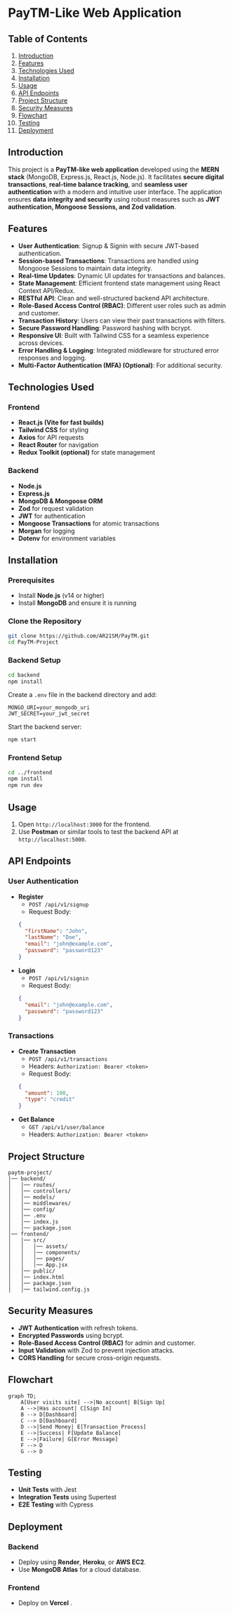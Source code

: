 # PayTM-Like Web Application

## Table of Contents
1. [Introduction](#introduction)
2. [Features](#features)
3. [Technologies Used](#technologies-used)
4. [Installation](#installation)
5. [Usage](#usage)
6. [API Endpoints](#api-endpoints)
7. [Project Structure](#project-structure)
8. [Security Measures](#security-measures)
9. [Flowchart](#flowchart)
10. [Testing](#testing)
11. [Deployment](#deployment)


## Introduction
This project is a **PayTM-like web application** developed using the **MERN stack** (MongoDB, Express.js, React.js, Node.js). It facilitates **secure digital transactions**, **real-time balance tracking**, and **seamless user authentication** with a modern and intuitive user interface. The application ensures **data integrity and security** using robust measures such as **JWT authentication, Mongoose Sessions, and Zod validation**.

## Features
- **User Authentication**: Signup & Signin with secure JWT-based authentication.
- **Session-based Transactions**: Transactions are handled using Mongoose Sessions to maintain data integrity.
- **Real-time Updates**: Dynamic UI updates for transactions and balances.
- **State Management**: Efficient frontend state management using React Context API/Redux.
- **RESTful API**: Clean and well-structured backend API architecture.
- **Role-Based Access Control (RBAC)**: Different user roles such as admin and customer.
- **Transaction History**: Users can view their past transactions with filters.
- **Secure Password Handling**: Password hashing with bcrypt.
- **Responsive UI**: Built with Tailwind CSS for a seamless experience across devices.
- **Error Handling & Logging**: Integrated middleware for structured error responses and logging.
- **Multi-Factor Authentication (MFA) (Optional)**: For additional security.

## Technologies Used
### **Frontend**
- **React.js (Vite for fast builds)**
- **Tailwind CSS** for styling
- **Axios** for API requests
- **React Router** for navigation
- **Redux Toolkit (optional)** for state management

### **Backend**
- **Node.js**
- **Express.js**
- **MongoDB & Mongoose ORM**
- **Zod** for request validation
- **JWT** for authentication
- **Mongoose Transactions** for atomic transactions
- **Morgan** for logging
- **Dotenv** for environment variables

## Installation
### **Prerequisites**
- Install **Node.js** (v14 or higher)
- Install **MongoDB** and ensure it is running

### **Clone the Repository**
```sh
git clone https://github.com/AR21SM/PayTM.git
cd PayTM-Project
```

### **Backend Setup**
```sh
cd backend
npm install
```
Create a `.env` file in the backend directory and add:
```env
MONGO_URI=your_mongodb_uri
JWT_SECRET=your_jwt_secret
```
Start the backend server:
```sh
npm start
```

### **Frontend Setup**
```sh
cd ../frontend
npm install
npm run dev
```

## Usage
1. Open `http://localhost:3000` for the frontend.
2. Use **Postman** or similar tools to test the backend API at `http://localhost:5000`.

## API Endpoints
### **User Authentication**
- **Register**
  - `POST /api/v1/signup`
  - Request Body:
  ```json
  {
    "firstName": "John",
    "lastName": "Doe",
    "email": "john@example.com",
    "password": "password123"
  }
  ```
- **Login**
  - `POST /api/v1/signin`
  - Request Body:
  ```json
  {
    "email": "john@example.com",
    "password": "password123"
  }
  ```

### **Transactions**
- **Create Transaction**
  - `POST /api/v1/transactions`
  - Headers: `Authorization: Bearer <token>`
  - Request Body:
  ```json
  {
    "amount": 100,
    "type": "credit"
  }
  ```
- **Get Balance**
  - `GET /api/v1/user/balance`
  - Headers: `Authorization: Bearer <token>`

## Project Structure
```
paytm-project/
│── backend/
│   │── routes/
│   │── controllers/
│   │── models/
│   │── middlewares/
│   │── config/
│   │── .env
│   │── index.js
│   │── package.json
│── frontend/
│   │── src/
│   │   │── assets/
│   │   │── components/
│   │   │── pages/
│   │   │── App.jsx
│   │── public/
│   │── index.html
│   │── package.json
│   │── tailwind.config.js
```

## Security Measures
- **JWT Authentication** with refresh tokens.
- **Encrypted Passwords** using bcrypt.
- **Role-Based Access Control (RBAC)** for admin and customer.
- **Input Validation** with Zod to prevent injection attacks.
- **CORS Handling** for secure cross-origin requests.

## Flowchart
```mermaid
graph TD;
    A[User visits site] -->|No account| B[Sign Up]
    A -->|Has account| C[Sign In]
    B --> D[Dashboard]
    C --> D[Dashboard]
    D -->|Send Money| E[Transaction Process]
    E -->|Success| F[Update Balance]
    E -->|Failure| G[Error Message]
    F --> D
    G --> D
```

## Testing
- **Unit Tests** with Jest
- **Integration Tests** using Supertest
- **E2E Testing** with Cypress

## Deployment
### **Backend**
- Deploy using **Render**, **Heroku**, or **AWS EC2**.
- Use **MongoDB Atlas** for a cloud database.

### **Frontend**
- Deploy on **Vercel** .

